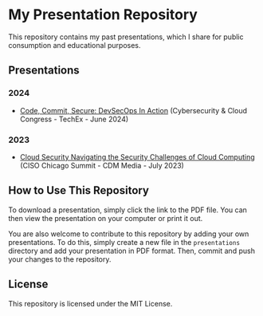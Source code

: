 # My Presentation Repository

This repository contains my past presentations, which I share for public consumption and educational purposes.

## Presentations
### 2024
* [Code, Commit, Secure: DevSecOps In Action](./2024/DevSecOps-TechEx-SantaClara-2024.pdf) (Cybersecurity & Cloud Congress - TechEx - June 2024)


### 2023
* [Cloud Security Navigating the Security Challenges of Cloud Computing](./2023/CloudSecurity-CDMMedia-Chicago-2023.pdf) (CISO Chicago Summit - CDM Media - July 2023)



## How to Use This Repository

To download a presentation, simply click the link to the PDF file. You can then view the presentation on your computer or print it out.

You are also welcome to contribute to this repository by adding your own presentations. To do this, simply create a new file in the `presentations` directory and add your presentation in PDF format. Then, commit and push your changes to the repository.

## License

This repository is licensed under the MIT License.
